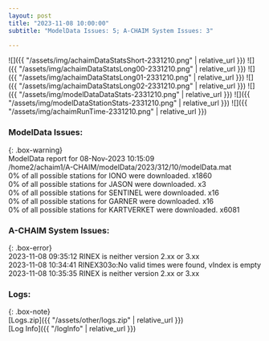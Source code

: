 ```yaml
---
layout: post
title: "2023-11-08 10:00:00"
subtitle: "ModelData Issues: 5; A-CHAIM System Issues: 3"

---
```


![]({{ "/assets/img/achaimDataStatsShort-2331210.png" | relative_url }})
![]({{ "/assets/img/achaimDataStatsLong00-2331210.png" | relative_url }})
![]({{ "/assets/img/achaimDataStatsLong01-2331210.png" | relative_url }})
![]({{ "/assets/img/achaimDataStatsLong02-2331210.png" | relative_url }})
![]({{ "/assets/img/modelDataDataStats-2331210.png" | relative_url }})
![]({{ "/assets/img/modelDataStationStats-2331210.png" | relative_url }})
![]({{ "/assets/img/achaimRunTime-2331210.png" | relative_url }})


### ModelData Issues:  
  
{: .box-warning}  
 ModelData report for 08-Nov-2023 10:15:09   
 /home2/achaim1/A-CHAIM/modelData/2023/312/10/modelData.mat   
 0% of all possible stations for IONO were downloaded. x1860   
 0% of all possible stations for JASON were downloaded. x3   
 0% of all possible stations for SENTINEL were downloaded. x16   
 0% of all possible stations for GARNER were downloaded. x16   
 0% of all possible stations for KARTVERKET were downloaded. x6081   
  
### A-CHAIM System Issues:  
  
{: .box-error}  
2023-11-08 09:35:12 RINEX is neither version 2.xx or 3.xx  
2023-11-08 10:34:41 RINEX303o:No valid times were found, vIndex is empty  
2023-11-08 10:35:35 RINEX is neither version 2.xx or 3.xx  

### Logs:  
  
{: .box-note}  
[Logs.zip]({{ "/assets/other/logs.zip" | relative_url }})  
[Log Info]({{ "/logInfo" | relative_url }})  
